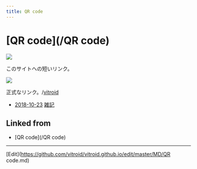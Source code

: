 ```yaml
---
title: QR code
---
```

# [QR code](/QR code)

![](https://i.gyazo.com/f7f7b64a713e708a68760f619041e3d0.png)

このサイトへの短いリンク。

![](https://i.gyazo.com/dfd0236921d51fed061e0329935f19a2.png)

正式なリンク。/[vitroid](/vitroid)


* [2018-10-23](/2018-10-23) [雑記](/雑記)





## Linked from

* [QR code](/QR code)


----

[Edit](https://github.com/vitroid/vitroid.github.io/edit/master/MD/QR code.md)

